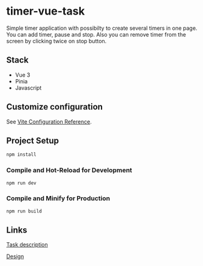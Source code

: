 # timer-vue-task

Simple timer application with possibilty to create several timers in one page. You can add timer, pause and stop. Also you can remove timer from the screen by clicking twice on stop button.

## Stack

- Vue 3
- Pinia
- Javascript

## Customize configuration

See [Vite Configuration Reference](https://vitejs.dev/config/).

## Project Setup

```sh
npm install
```

### Compile and Hot-Reload for Development

```sh
npm run dev
```

### Compile and Minify for Production

```sh
npm run build
```

## Links

[Task description](https://docs.google.com/document/d/17WEh-ILvUb8qeT3bdvFQPMuT81EPX85OGGg5M_Q1-uk/edit)

[Design](https://www.figma.com/file/plPASXLUHB1SvIvz4oAvBu/%D0%A2%D0%B5%D1%81%D1%82%D0%BE%D0%B2%D0%BE%D0%B5-%D0%B7%D0%B0%D0%B4%D0%B0%D0%BD%D0%B8%D0%B5?node-id=0-1&t=PjtTRGloIO8oyxcK-0)
